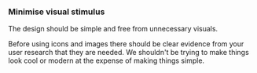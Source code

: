 ### Minimise visual stimulus

The design should be simple and free from unnecessary visuals.

Before using icons and images there should be clear evidence from your user research that they are needed. We shouldn't be trying to make things look cool or modern at the expense of making things simple.
